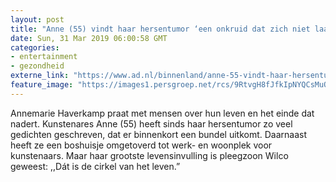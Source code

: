 ```yaml
---
layout: post
title: "Anne (55) vindt haar hersentumor ‘een onkruid dat zich niet laat uitroeien’"
date: Sun, 31 Mar 2019 06:00:58 GMT
categories: 
- entertainment 
- gezondheid 
externe_link: "https://www.ad.nl/binnenland/anne-55-vindt-haar-hersentumor-een-onkruid-dat-zich-niet-laat-uitroeien~a91b223e/"
feature_image: "https://images1.persgroep.net/rcs/9RtvgH8fJfkIpNYQCsMuQwUddOU/diocontent/144203756/_fitwidth/400/?appId=21791a8992982cd8da851550a453bd7f&quality=0.7"
---
```


Annemarie Haverkamp praat met mensen over hun leven en het einde dat nadert. Kunstenares Anne (55) heeft sinds haar hersentumor zo veel gedichten geschreven, dat er binnenkort een bundel uitkomt. Daarnaast heeft ze een boshuisje omgetoverd tot werk- en woonplek voor kunstenaars. Maar haar grootste levensinvulling is pleegzoon Wilco geweest: ,,Dát is de cirkel van het leven.”

